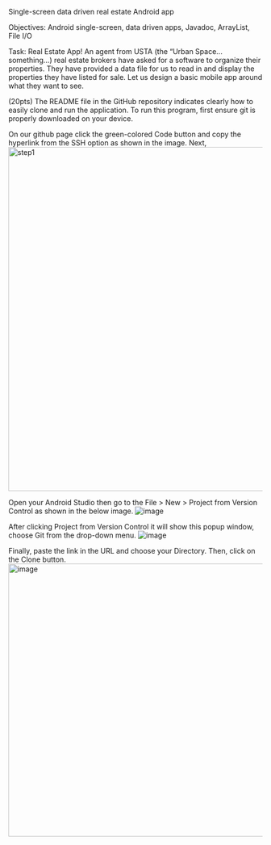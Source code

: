 Single-screen data driven real estate Android app

Objectives:
Android single-screen, data driven apps, 
Javadoc,
ArrayList,
File I/O

Task: Real Estate App!
An agent from USTA (the “Urban Space... something…) real estate brokers have asked for a software to organize their properties. 
They have provided a data file for us to read in and display the properties they have listed for sale. Let us design a basic mobile app around what they want to see. 


(20pts) The README file in the GitHub repository indicates clearly how to easily clone and run the application.
To run this program, first ensure git is properly downloaded on your device.

On our github page click the green-colored Code button and copy the hyperlink from the SSH option as shown in the image.
Next, <img width="682" alt="step1" src="https://github.com/user-attachments/assets/73450d4a-3048-487d-8f5a-0a09ac9b28ee">

Open your Android Studio then go to the File > New > Project from Version Control as shown in the below image. 
![image](https://github.com/user-attachments/assets/949eb21d-c21c-4d6c-9776-f2cc4a4117b2)

After clicking Project from Version Control it will show this popup window, choose Git from the drop-down menu.
![image](https://github.com/user-attachments/assets/8a948f3c-5ca1-45c7-8362-d9255ef0da67)

Finally, paste the link in the URL and choose your Directory. Then, click on the Clone button.
<img width="541" alt="image" src="https://github.com/user-attachments/assets/10dd284c-11c0-47d5-8d17-3b53440a298c">
